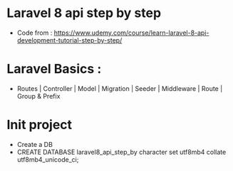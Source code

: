 # Laravel 8 api step by step
- Code from : https://www.udemy.com/course/learn-laravel-8-api-development-tutorial-step-by-step/

# Laravel Basics : 
 - Routes | Controller | Model | Migration | Seeder | Middleware | Route | Group & Prefix

# Init project 
- Create a DB 
 - CREATE DATABASE laravel8_api_step_by character set utf8mb4 collate utf8mb4_unicode_ci;